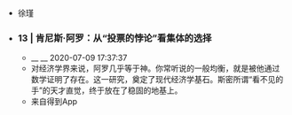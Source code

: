 - 徐瑾
- ### 13 | 肯尼斯·阿罗：从“投票的悖论”看集体的选择
    - __ __ 2020-07-09 17:37:37
    - 对经济学界来说，阿罗几乎等于神。你常听说的一般均衡，就是被他通过数学证明了存在。这一研究，奠定了现代经济学基石。斯密所谓“看不见的手”的天才直觉，终于放在了稳固的地基上。
    - 来自得到App
